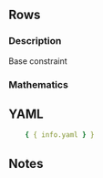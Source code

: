## Rows

### Description

Base constraint

### Mathematics

## YAML

```yaml
    { { info.yaml } }
```

## Notes

